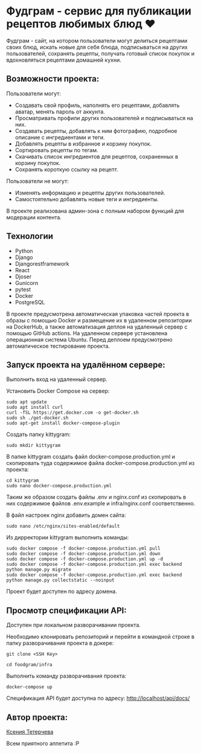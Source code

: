 #  Фудграм - сервис для публикации рецептов любимых блюд ❤
Фудграм - сайт, на котором пользователи могут делиться рецептами своих блюд, искать новые для себя блюда, подписываться на других пользователей, сохранять рецепты, получать готовый список покупок и вдохновляться рецептами домашней кухни.


## Возможности проекта:
Пользователи могут:
- Создавать свой профиль, наполнять его рецептами, добавлять аватар, менять пароль от аккунта.
- Просматривать профили других пользователей и подписываться на них.
- Создавать рецепты, добавлять к ним фотографию, подробное описание с ингредиентами и теги.
- Добавлять рецепты в избранное и корзину покупок.
- Сортировать рецепты по тегам.
- Скачивать список ингредиентов для рецептов, сохраненных в корзину покупок.
- Сохранять короткую ссылку на рецепт. 

Пользователи не могут:
- Изменять информацию и рецепты других пользователей.
- Самостоятельно добавлять новые теги и ингредиенты.

В проекте реализована админ-зона с полным набором функций для модерации контента.


## Технологии

- Python
- Django
- Djangorestframework
- React
- Djoser
- Gunicorn
- pytest
- Docker
- PostgreSQL

В проекте предусмотрена автоматическая упаковка частей проекта в образы с помощью Docker и размещение их 
в удаленном репозитории на DockerHub, а также автоматизация деплоя на удаленный сервер с помощью GitHub actions. На удаленном сервере установлена операционная система Ubuntu.
Перед деплоем предусмотрено автоматическое тестирование проекта.


## Запуск проекта на удалённом сервере:

Выполнить вход на удаленный сервер.

Установить Docker Compose на сервер:
```
sudo apt update
sudo apt install curl
curl -fSL https://get.docker.com -o get-docker.sh
sudo sh ./get-docker.sh
sudo apt-get install docker-compose-plugin
```

Создать папку kittygram:
```
sudo mkdir kittygram
```

В папке kittygram создать файл docker-compose.production.yml и скопировать туда содержимое файла docker-compose.production.yml из проекта:
```
cd kittygram
sudo nano docker-compose.production.yml
```
Таким же образом создать файлы .env и nginx.conf из скопировать в них содержимое файлов .env.example и infra/nginx.conf соответственно.

В файл настроек nginx добавить домен сайта:
```
sudo nano /etc/nginx/sites-enabled/default
```

Из дирректории kittygram выполнить команды:
```
sudo docker compose -f docker-compose.production.yml pull
sudo docker compose -f docker-compose.production.yml down
sudo docker compose -f docker-compose.production.yml up -d
sudo docker compose -f docker-compose.production.yml exec backend python manage.py migrate
sudo docker compose -f docker-compose.production.yml exec backend python manage.py collectstatic --noinput
```
Проект будет доступен по адресу домена.


## Просмотр спецификации API:
Доступен при локальном разворачивании проекта.

Необходимо клонировать репозиторий и перейти в командной строке в папку разворачивания проекта в докере:

```
git clone <SSH Key>
```

```
cd foodgram/infra
```
Выполнить команду разворачивания проекта:

```
docker-compose up
```

Спецификация API будет доступна по адресу: [http://localhost/api/docs/](http://localhost/api/docs/)



## Автор проекта:

[Ксения Тетерчева](https://github.com/GreenVibesOnly)

Всем приятного аппетита :Р
